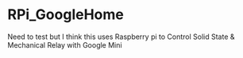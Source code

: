 # RPi_GoogleHome
Need to test but I think this uses Raspberry pi to Control Solid State &amp; Mechanical Relay with Google Mini
